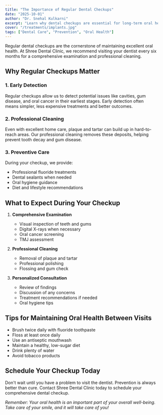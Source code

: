 ```yaml
---
title: "The Importance of Regular Dental Checkups"
date: "2025-10-01"
author: "Dr. Snehal Kulkarni"
excerpt: "Learn why dental checkups are essential for long-term oral health and how they can prevent serious dental problems."
cover: "/treatments/implants.jpg"
tags: ["Dental Care", "Prevention", "Oral Health"]
---
```


Regular dental checkups are the cornerstone of maintaining excellent oral health. At Shree Dental Clinic, we recommend visiting your dentist every six months for a comprehensive examination and professional cleaning.

## Why Regular Checkups Matter

### 1. Early Detection
Regular checkups allow us to detect potential issues like cavities, gum disease, and oral cancer in their earliest stages. Early detection often means simpler, less expensive treatments and better outcomes.

### 2. Professional Cleaning
Even with excellent home care, plaque and tartar can build up in hard-to-reach areas. Our professional cleaning removes these deposits, helping prevent tooth decay and gum disease.

### 3. Preventive Care
During your checkup, we provide:
- Professional fluoride treatments
- Dental sealants when needed
- Oral hygiene guidance
- Diet and lifestyle recommendations

## What to Expect During Your Checkup

1. **Comprehensive Examination**
   - Visual inspection of teeth and gums
   - Digital X-rays when necessary
   - Oral cancer screening
   - TMJ assessment

2. **Professional Cleaning**
   - Removal of plaque and tartar
   - Professional polishing
   - Flossing and gum check

3. **Personalized Consultation**
   - Review of findings
   - Discussion of any concerns
   - Treatment recommendations if needed
   - Oral hygiene tips

## Tips for Maintaining Oral Health Between Visits

- Brush twice daily with fluoride toothpaste
- Floss at least once daily
- Use an antiseptic mouthwash
- Maintain a healthy, low-sugar diet
- Drink plenty of water
- Avoid tobacco products

## Schedule Your Checkup Today

Don't wait until you have a problem to visit the dentist. Prevention is always better than cure. Contact Shree Dental Clinic today to schedule your comprehensive dental checkup.

*Remember: Your oral health is an important part of your overall well-being. Take care of your smile, and it will take care of you!*